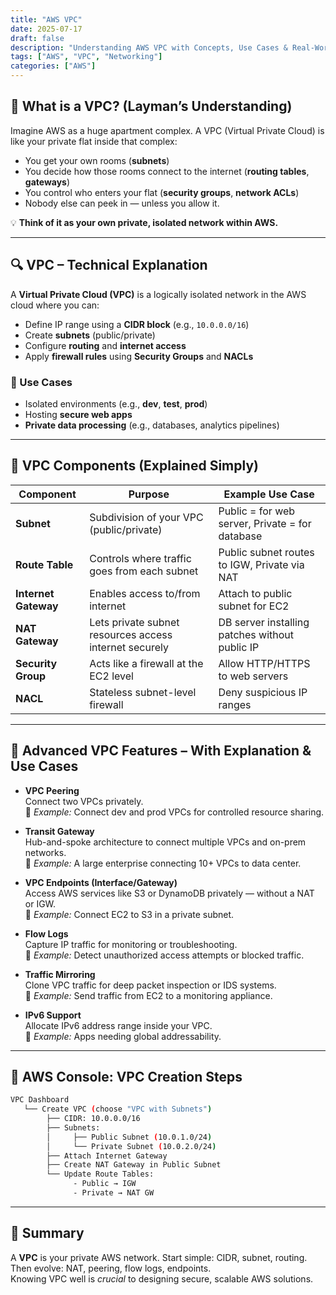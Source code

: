 ```yaml
---
title: "AWS VPC"
date: 2025-07-17
draft: false
description: "Understanding AWS VPC with Concepts, Use Cases & Real-World Examples"
tags: ["AWS", "VPC", "Networking"]
categories: ["AWS"]
---
```


## 🧠 What is a VPC? (Layman’s Understanding)

Imagine AWS as a huge apartment complex. A VPC (Virtual Private Cloud) is like your private flat inside that complex:

- You get your own rooms (**subnets**)
- You decide how those rooms connect to the internet (**routing tables**, **gateways**)
- You control who enters your flat (**security groups**, **network ACLs**)
- Nobody else can peek in — unless you allow it.

💡 **Think of it as your own private, isolated network within AWS.**

---

## 🔍 VPC – Technical Explanation

A **Virtual Private Cloud (VPC)** is a logically isolated network in the AWS cloud where you can:

- Define IP range using a **CIDR block** (e.g., `10.0.0.0/16`)
- Create **subnets** (public/private)
- Configure **routing** and **internet access**
- Apply **firewall rules** using **Security Groups** and **NACLs**

### 🔧 Use Cases

- Isolated environments (e.g., **dev**, **test**, **prod**)
- Hosting **secure web apps**
- **Private data processing** (e.g., databases, analytics pipelines)

---

## 🧩 VPC Components (Explained Simply)

| Component           | Purpose                                                       | Example Use Case                                      |
|---------------------|---------------------------------------------------------------|--------------------------------------------------------|
| **Subnet**          | Subdivision of your VPC (public/private)                      | Public = for web server, Private = for database        |
| **Route Table**     | Controls where traffic goes from each subnet                  | Public subnet routes to IGW, Private via NAT           |
| **Internet Gateway**| Enables access to/from internet                               | Attach to public subnet for EC2                        |
| **NAT Gateway**     | Lets private subnet resources access internet securely        | DB server installing patches without public IP         |
| **Security Group**  | Acts like a firewall at the EC2 level                         | Allow HTTP/HTTPS to web servers                        |
| **NACL**            | Stateless subnet-level firewall                               | Deny suspicious IP ranges                              |

---

## 🧰 Advanced VPC Features – With Explanation & Use Cases

- **VPC Peering**  
  Connect two VPCs privately.  
  📌 *Example:* Connect dev and prod VPCs for controlled resource sharing.

- **Transit Gateway**  
  Hub-and-spoke architecture to connect multiple VPCs and on-prem networks.  
  📌 *Example:* A large enterprise connecting 10+ VPCs to data center.

- **VPC Endpoints (Interface/Gateway)**  
  Access AWS services like S3 or DynamoDB privately — without a NAT or IGW.  
  📌 *Example:* Connect EC2 to S3 in a private subnet.

- **Flow Logs**  
  Capture IP traffic for monitoring or troubleshooting.  
  📌 *Example:* Detect unauthorized access attempts or blocked traffic.

- **Traffic Mirroring**  
  Clone VPC traffic for deep packet inspection or IDS systems.  
  📌 *Example:* Send traffic from EC2 to a monitoring appliance.

- **IPv6 Support**  
  Allocate IPv6 address range inside your VPC.  
  📌 *Example:* Apps needing global addressability.

---

## 🧪 AWS Console: VPC Creation Steps

```bash
VPC Dashboard
   └── Create VPC (choose "VPC with Subnets")
        ├── CIDR: 10.0.0.0/16
        ├── Subnets:
        │     ├── Public Subnet (10.0.1.0/24)
        │     └── Private Subnet (10.0.2.0/24)
        ├── Attach Internet Gateway
        ├── Create NAT Gateway in Public Subnet
        └── Update Route Tables:
              - Public → IGW
              - Private → NAT GW
```

---

## 📘 Summary

A **VPC** is your private AWS network. Start simple: CIDR, subnet, routing. Then evolve: NAT, peering, flow logs, endpoints.  
Knowing VPC well is *crucial* to designing secure, scalable AWS solutions.
